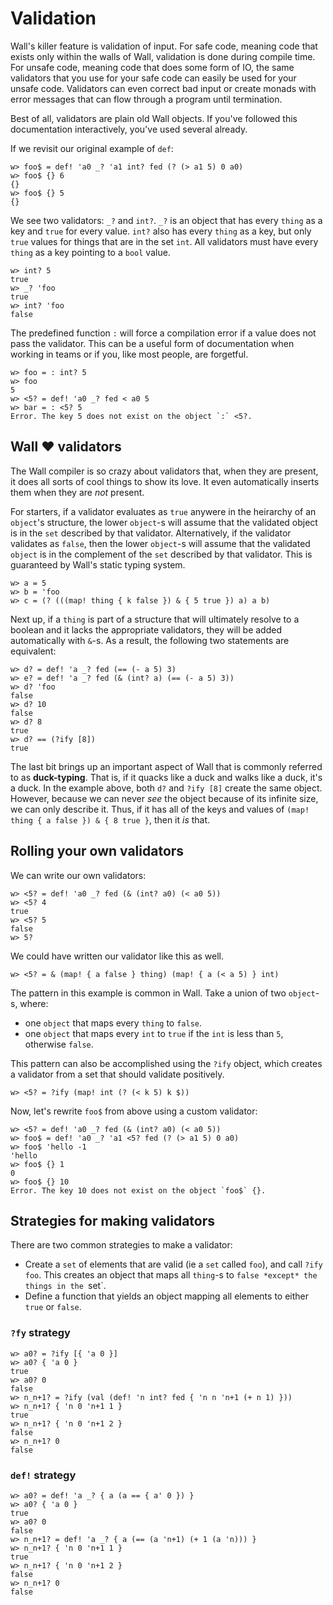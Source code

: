 # Validation

Wall's killer feature is validation of input.  For safe code, meaning code that exists only within the walls of Wall, validation is done during compile time. For unsafe code, meaning code that does some form of IO, the same validators that you use for your safe code can easily be used for your unsafe code.  Validators can even correct bad input or create monads with error messages that can flow through a program until termination.

Best of all, validators are plain old Wall objects.  If you've followed this documentation interactively, you've used several already.

If we revisit our original example of `def`:

```
w> foo$ = def! 'a0 _? 'a1 int? fed (? (> a1 5) 0 a0)
w> foo$ {} 6
{}
w> foo$ {} 5
{}
```

We see two validators: `_?` and `int?`. `_?` is an object that has every `thing` as a key and `true` for every value. `int?` also has every `thing` as a key, but only `true` values for things that are in the set `int`.  All validators must have every `thing` as a key pointing to a `bool` value.

```
w> int? 5
true
w> _? 'foo
true
w> int? 'foo
false
```

The predefined function `:` will force a compilation error if a value does not pass the validator. This can be a useful form of documentation when working in teams or if you, like most people, are forgetful.

```
w> foo = : int? 5
w> foo
5
w> <5? = def! 'a0 _? fed < a0 5
w> bar = : <5? 5
Error. The key 5 does not exist on the object `:` <5?.
```
 
## Wall ♥️ validators

The Wall compiler is so crazy about validators that, when they are present, it does all sorts of cool things to show its love.  It even automatically inserts them when they are *not* present.

For starters, if a validator evaluates as `true` anywere in the heirarchy of an `object`'s structure, the lower `object`-s will assume that the validated object is in the `set` described by that validator. Alternatively, if the validator validates as `false`, then the lower `object`-s will assume that the validated `object` is in the complement of the `set` described by that validator. This is guaranteed by Wall's static typing system.

```
w> a = 5
w> b = 'foo
w> c = (? (((map! thing { k false }) & { 5 true }) a) a b)
```

Next up, if a `thing` is part of a structure that will ultimately resolve to a boolean and it lacks the appropriate validators, they will be added automatically with `&`-s. As a result, the following two statements are equivalent:

```
w> d? = def! 'a _? fed (== (- a 5) 3)
w> e? = def! 'a _? fed (& (int? a) (== (- a 5) 3))
w> d? 'foo
false
w> d? 10
false
w> d? 8
true
w> d? == (?ify [8])
true
```

The last bit brings up an important aspect of Wall that is commonly referred to as **duck-typing**.  That is, if it quacks like a duck and walks like a duck, it's a duck.  In the example above, both `d?` and `?ify [8]` create the same object.  However, because we can never *see* the object because of its infinite size, we can only describe it.  Thus, if it has all of the keys and values of `(map! thing { a false }) & { 8 true }`, then it *is* that.

## Rolling your own validators

We can write our own validators:

```
w> <5? = def! 'a0 _? fed (& (int? a0) (< a0 5))
w> <5? 4
true
w> <5? 5
false
w> 5?
```

We could have written our validator like this as well.

```
w> <5? = & (map! { a false } thing) (map! { a (< a 5) } int)
```

The pattern in this example is common in Wall. Take a union of two `object`-s, where:

- one `object` that maps every `thing` to `false`.
- one `object` that maps every `int` to `true` if the `int` is less than `5`, otherwise `false`.

This pattern can also be accomplished using the `?ify` object, which creates a validator from a set that should validate positively.

```
w> <5? = ?ify (map! int (? (< k 5) k $)) 
```

Now, let's rewrite `foo$` from above using a custom validator:

```
w> <5? = def! 'a0 _? fed (& (int? a0) (< a0 5))
w> foo$ = def! 'a0 _? 'a1 <5? fed (? (> a1 5) 0 a0)
w> foo$ 'hello -1
'hello
w> foo$ {} 1
0
w> foo$ {} 10
Error. The key 10 does not exist on the object `foo$` {}. 
```

## Strategies for making validators

There are two common strategies to make a validator:

- Create a `set` of elements that are valid (ie a `set` called `foo`), and call `?ify foo`. This creates an object that maps all `thing`-s to `false *except* the things in the `set`.
- Define a function that yields an object mapping all elements to either `true` or `false`.
 
### `?fy` strategy

```
w> a0? = ?ify [{ 'a 0 }]
w> a0? { 'a 0 }
true
w> a0? 0
false
w> n_n+1? = ?ify (val (def! 'n int? fed { 'n n 'n+1 (+ n 1) }))
w> n_n+1? { 'n 0 'n+1 1 }
true
w> n_n+1? { 'n 0 'n+1 2 }
false
w> n_n+1? 0
false
```
 
### `def!` strategy

```
w> a0? = def! 'a _? { a (a == { a' 0 }) }
w> a0? { 'a 0 }
true
w> a0? 0
false
w> n_n+1? = def! 'a _? { a (== (a 'n+1) (+ 1 (a 'n))) }
w> n_n+1? { 'n 0 'n+1 1 }
true
w> n_n+1? { 'n 0 'n+1 2 }
false
w> n_n+1? 0
false
```
